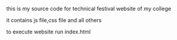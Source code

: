 
this is my source code for technical festival website of my college

it contains js file,css file and all others

to execute website
run index.html
